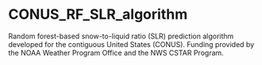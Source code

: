 # CONUS_RF_SLR_algorithm
Random forest-based snow-to-liquid ratio (SLR) prediction algorithm developed for the contiguous United States (CONUS). Funding provided by the NOAA Weather Program Office and the NWS CSTAR Program.
